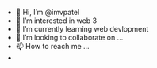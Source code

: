 - 👋 Hi, I’m @imvpatel
- 👀 I’m interested in web 3
- 🌱 I’m currently learning web devlopment
- 💞️ I’m looking to collaborate on ...
- 📫 How to reach me ...
- 
<!---
imvpatel/imvpatel is a ✨ special ✨ repository because its `README.md` (this file) appears on your GitHub profile.
You can click the Preview link to take a look at your changes.
--->
